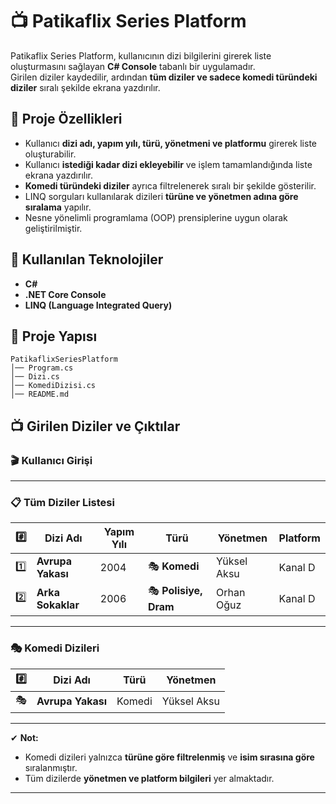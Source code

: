 # 📺 Patikaflix Series Platform

Patikaflix Series Platform, kullanıcının dizi bilgilerini girerek liste oluşturmasını sağlayan **C# Console** tabanlı bir uygulamadır.  
Girilen diziler kaydedilir, ardından **tüm diziler ve sadece komedi türündeki diziler** sıralı şekilde ekrana yazdırılır.  

## 🚀 Proje Özellikleri
- Kullanıcı **dizi adı, yapım yılı, türü, yönetmeni ve platformu** girerek liste oluşturabilir.
- Kullanıcı **istediği kadar dizi ekleyebilir** ve işlem tamamlandığında liste ekrana yazdırılır.
- **Komedi türündeki diziler** ayrıca filtrelenerek sıralı bir şekilde gösterilir.
- LINQ sorguları kullanılarak dizileri **türüne ve yönetmen adına göre sıralama** yapılır.
- Nesne yönelimli programlama (OOP) prensiplerine uygun olarak geliştirilmiştir.

## 📌 Kullanılan Teknolojiler
- **C#**  
- **.NET Core Console**  
- **LINQ (Language Integrated Query)**  

## 📂 Proje Yapısı
```plaintext
PatikaflixSeriesPlatform
│── Program.cs
│── Dizi.cs
│── KomediDizisi.cs
│── README.md
```
## 📺 Girilen Diziler ve Çıktılar

### 🎬 **Kullanıcı Girişi**

---

### 📋 **Tüm Diziler Listesi**
| #️⃣ | Dizi Adı          | Yapım Yılı | Türü            | Yönetmen       | Platform   |
|----|------------------|------------|----------------|--------------|-----------|
| 1️⃣  | **Avrupa Yakası** | 2004       | 🎭 **Komedi**   | Yüksel Aksu   | Kanal D   |
| 2️⃣  | **Arka Sokaklar** | 2006       | 🎭 **Polisiye, Dram** | Orhan Oğuz  | Kanal D   |

---

### 🎭 **Komedi Dizileri**
| #️⃣ | Dizi Adı         | Türü       | Yönetmen      |
|----|-----------------|-----------|-------------|
| 🎭  | **Avrupa Yakası** | Komedi    | Yüksel Aksu |

---

✔ **Not:**  
- Komedi dizileri yalnızca **türüne göre filtrelenmiş** ve **isim sırasına göre** sıralanmıştır.  
- Tüm dizilerde **yönetmen ve platform bilgileri** yer almaktadır.  

---
